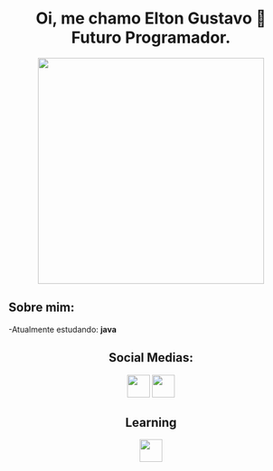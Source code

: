 <h1 align = center>Oi, me chamo Elton Gustavo 👋
<br/>
Futuro Programador.</h1>

<div align = center>
<img src="https://avatars.githubusercontent.com/u/97633592?v=4" height = 400px/>
 </div>

<h2>Sobre mim:</h2>
<div id= "aboutmeitems">
<p>-Atualmente estudando: <b>java</b></p>
 </div>

<h2 align = center>Social Medias:</h2>
<div id = "SOCIALMEDIAICONS" align = "Center" style = "color: white;">
<a href = "https://www.instagram.com/eltongusty/" target ="_blank"><img src = "https://uploaddeimagens.com.br/images/003/917/051/thumb/insta.png?1656253712" height = 40px/></a>
<a href = "https://github.com/Elton-Gustavo" target ="_blank"><img src = "https://uploaddeimagens.com.br/images/003/917/059/thumb/git_chan.png?1656254767" height = 40px/></a>
</div>
  
<h2 align = center> Learning</h2>
<div id = "iconsTech" align = center>  
<img src = "https://cdn-icons-png.flaticon.com/512/5968/5968350.png](https://inforchannel.com.br/wp-content/uploads/2021/03/e2d2f80e-java-logo.png" height = 40px/>
  </div>
